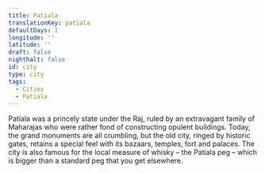 ```yaml
---
title: Patiala
translationKey: patiala
defaultDays: 1
longitude: ''
latitude: ''
draft: false
nighthalt: false
id: city
type: city
tags:
  - Cities
  - Patiala
---
```

Patiala was a princely state under the Raj, ruled by an extravagant family of Maharajas who were rather fond of constructing opulent buildings. Today, the grand monuments are all crumbling, but the old city, ringed by historic gates, retains a special feel with its bazaars, temples, fort and palaces. The city is also famous for the local measure of whisky – the Patiala peg – which is bigger than a standard peg that you get elsewhere.